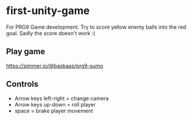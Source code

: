 # first-unity-game
For PRG9 Game development. 
Try to score yellow enemy balls into the red goal.
Sadly the score doesn't work :(

## Play game
https://simmer.io/@basbaas/prg9-sumo

## Controls
- Arrow keys left-right = change camera
- Arrow keys up-down = roll player
- space = brake player movement
